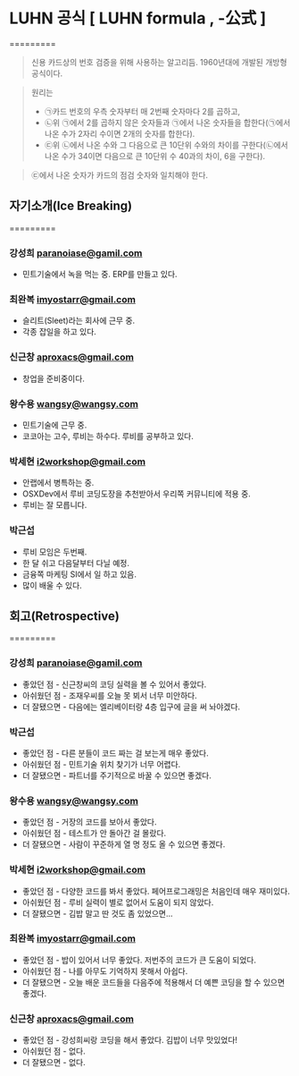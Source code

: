 # LUHN 공식 [ LUHN formula , -公式 ] 
=========

> 신용 카드상의 번호 검증을 위해 사용하는 알고리듬. 1960년대에 개발된 개방형 공식이다. 

> 원리는
> * ㉠카드 번호의 우측 숫자부터 매 2번째 숫자마다 2를 곱하고,
> * ㉡위 ㉠에서 2를 곱하지 않은 숫자들과 ㉠에서 나온 숫자들을 합한다(㉠에서 나온 수가 2자리 수이면 2개의 숫자를 합한다).
> * ㉢위 ㉡에서 나온 수와 그 다음으로 큰 10단위 수와의 차이를 구한다(㉡에서 나온 수가 34이면 다음으로 큰 10단위 수 40과의 차이, 6을 구한다).

> ㉢에서 나온 숫자가 카드의 점검 숫자와 일치해야 한다.


## 자기소개(Ice Breaking)
=========
### 강성희 paranoiase@gamil.com
  * 민트기술에서 녹을 먹는 중. ERP를 만들고 있다.

### 최완복 imyostarr@gmail.com
  * 슬리트(Sleet)라는 회사에 근무 중.
  * 각종 잡일을 하고 있다.

### 신근창 aproxacs@gmail.com
  * 창업을 준비중이다.

### 왕수용 wangsy@wangsy.com
  * 민트기술에 근무 중.
  * 코코아는 고수, 루비는 하수다. 루비를 공부하고 있다.

### 박세현 i2workshop@gmail.com
  * 안랩에서 병특하는 중.
  * OSXDev에서 루비 코딩도장을 추천받아서 우리쪽 커뮤니티에 적용 중.
  * 루비는 잘 모릅니다.

### 박근섭
  * 루비 모임은 두번째.
  * 한 달 쉬고 다음달부터 다닐 예정.
  * 금융쪽 마케팅 SI에서 일 하고 있음.
  * 많이 배울 수 있다.


## 회고(Retrospective)
=========
### 강성희 paranoiase@gamil.com
  * 좋았던 점  - 신근창씨의 코딩 실력을 볼 수 있어서 좋았다.
  * 아쉬웠던 점 - 조재우씨를 오늘 못 뵈서 너무 미안하다.
  * 더 잘됐으면 - 다음에는 엘리베이터랑 4층 입구에 글을 써 놔야겠다.

### 박근섭
  * 좋았던 점  - 다른 분들이 코드 짜는 걸 보는게 매우 좋았다.
  * 아쉬웠던 점 - 민트기술 위치 찾기가 너무 어렵다.
  * 더 잘됐으면 - 파트너를 주기적으로 바꿀 수 있으면 좋겠다.

### 왕수용 wangsy@wangsy.com
  * 좋았던 점  - 거장의 코드를 보아서 좋았다.
  * 아쉬웠던 점 - 테스트가 안 돌아간 걸 몰랐다.
  * 더 잘됐으면 - 사람이 꾸준하게 열 명 정도 올 수 있으면 좋겠다. 

### 박세현 i2workshop@gmail.com
  * 좋았던 점  - 다양한 코드를 봐서 좋았다. 페어프로그래밍은 처음인데 매우 재미있다.
  * 아쉬웠던 점 - 루비 실력이 별로 없어서 도움이 되지 않았다.
  * 더 잘됐으면 - 김밥 말고 딴 것도 좀 있었으면...

### 최완복 imyostarr@gmail.com
  * 좋았던 점  - 밥이 있어서 너무 좋았다. 저번주의 코드가 큰 도움이 되었다.
  * 아쉬웠던 점 - 나를 아무도 기억하지 못해서 아쉽다.
  * 더 잘됐으면 - 오늘 배운 코드들을 다음주에 적용해서 더 예쁜 코딩을 할 수 있으면 좋겠다.

### 신근창 aproxacs@gmail.com
  * 좋았던 점  - 강성희씨랑 코딩을 해서 좋았다. 김밥이 너무 맛있었다!
  * 아쉬웠던 점 - 없다.
  * 더 잘됐으면 - 없다.

